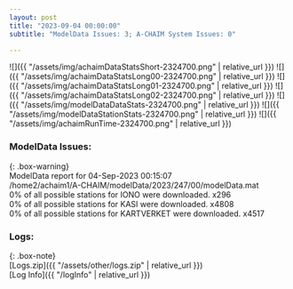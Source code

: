 ```yaml
---
layout: post
title: "2023-09-04 00:00:00"
subtitle: "ModelData Issues: 3; A-CHAIM System Issues: 0"

---
```


![]({{ "/assets/img/achaimDataStatsShort-2324700.png" | relative_url }})
![]({{ "/assets/img/achaimDataStatsLong00-2324700.png" | relative_url }})
![]({{ "/assets/img/achaimDataStatsLong01-2324700.png" | relative_url }})
![]({{ "/assets/img/achaimDataStatsLong02-2324700.png" | relative_url }})
![]({{ "/assets/img/modelDataDataStats-2324700.png" | relative_url }})
![]({{ "/assets/img/modelDataStationStats-2324700.png" | relative_url }})
![]({{ "/assets/img/achaimRunTime-2324700.png" | relative_url }})


### ModelData Issues:  
  
{: .box-warning}  
 ModelData report for 04-Sep-2023 00:15:07   
 /home2/achaim1/A-CHAIM/modelData/2023/247/00/modelData.mat   
 0% of all possible stations for IONO were downloaded. x296   
 0% of all possible stations for KASI were downloaded. x4808   
 0% of all possible stations for KARTVERKET were downloaded. x4517   
  


### Logs:  
  
{: .box-note}  
[Logs.zip]({{ "/assets/other/logs.zip" | relative_url }})  
[Log Info]({{ "/logInfo" | relative_url }})  
